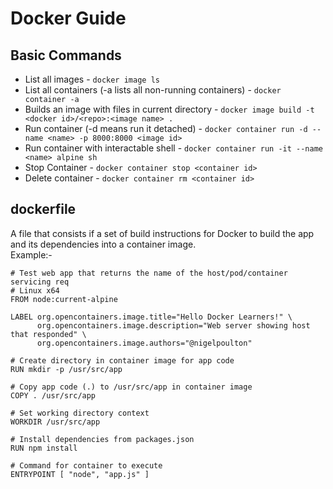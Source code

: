 # Docker Guide

## Basic Commands
- List all images   -   `docker image ls` 
- List all containers (-a lists all non-running containers)  -   `docker container -a`
- Builds an image with files in current directory   -   `docker image build -t <docker id>/<repo>:<image name> .`
- Run container (-d means run it detached)    -    `docker container run -d --name <name> -p 8000:8000 <image id>`   
- Run container with interactable shell     -   `docker container run -it --name <name> alpine sh`
- Stop Container    -   `docker container stop <container id>`
- Delete container - `docker container rm <container id>`

## dockerfile
A file that consists if a set of build instructions for Docker to build the app and its dependencies into a container image.\
Example:-
```
# Test web app that returns the name of the host/pod/container servicing req
# Linux x64
FROM node:current-alpine

LABEL org.opencontainers.image.title="Hello Docker Learners!" \
      org.opencontainers.image.description="Web server showing host that responded" \
      org.opencontainers.image.authors="@nigelpoulton"

# Create directory in container image for app code
RUN mkdir -p /usr/src/app

# Copy app code (.) to /usr/src/app in container image
COPY . /usr/src/app

# Set working directory context
WORKDIR /usr/src/app

# Install dependencies from packages.json
RUN npm install

# Command for container to execute
ENTRYPOINT [ "node", "app.js" ]
```